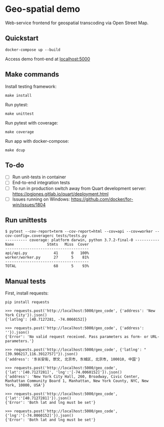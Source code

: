 # Geo-spatial demo
Web-service frontend for geospatial transcoding via Open Street Map.

## Quickstart
```
docker-compose up --build
```
Access demo front-end at [localhost:5000](localhost:5000)

## Make commands
Install testing framework:
```
make install
```

Run pytest:
```
make unittest
```

Run pytest with coverage:
```
make coverage
```

Run app with docker-compose:
```
make dcup
```

## To-do
- [ ] Run unit-tests in container
- [ ] End-to-end integration tests
- [ ] To run in production switch away from Quart development server: https://pgjones.gitlab.io/quart/deployment.html
- [ ] Issues running on Windows: https://github.com/docker/for-win/issues/1804

## Run unittests
```
$ pytest --cov-report=term --cov-report=html --cov=api --cov=worker --cov-config=.coveragerc tests/tests.py
---------- coverage: platform darwin, python 3.7.2-final-0 -----------
Name               Stmts   Miss  Cover
--------------------------------------
api/api.py            41      0   100%
worker/worker.py      27      5    81%
--------------------------------------
TOTAL                 68      5    93%
```

## Manual tests
First, install requests:
```
pip install requests
```

```
>>> requests.post('http://localhost:5000/geo_code', {'address': 'New York City'}).json()
{'latlng': [40.7127281, -74.0060152]}
```

```
>>> requests.post('http://localhost:5000/geo_code', {'address': ''}).json()
{'Error': 'No valid request received. Pass parameters as form- or URL-parameters.'}
```

```
>>> requests.post('http://localhost:5000/geo_code', {'latlng': "[39.906217,116.3912757]"}).json()
{'address': '东长安街, 崇文, 北京市, 东城区, 北京市, 100010, 中国'}
```

```
>>> requests.post('http://localhost:5000/geo_code', {'lat':'[40.7127281]', 'lng':'[-74.0060152]'}).json()
{'address': 'New York City Hall, 260, Broadway, Civic Center, Manhattan Community Board 1, Manhattan, New York County, NYC, New York, 10000, USA'}
```

```
>>> requests.post('http://localhost:5000/geo_code', {'lat':'[40.7127281]'}).json()
{'Error': 'Both lat and lng must be set'}
```

```
>>> requests.post('http://localhost:5000/geo_code', {'lng':'[-74.0060152]'}).json()
{'Error': 'Both lat and lng must be set'}
```
